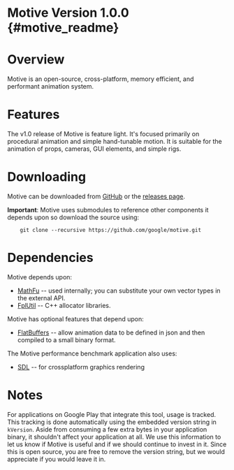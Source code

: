 Motive Version 1.0.0    {#motive_readme}
====================

# Overview

Motive is an open-source, cross-platform, memory efficient, and performant
animation system.

# Features

The v1.0 release of Motive is feature light. It's focused primarily on
procedural animation and simple hand-tunable motion. It is suitable for
the animation of props, cameras, GUI elements, and simple rigs.

# Downloading

Motive can be downloaded from [GitHub](http://github.com/google/motive) or
the [releases page](http://github.com/google/motive/releases).

**Important**: Motive uses submodules to reference other components it depends
upon so download the source using:

~~~{.sh}
    git clone --recursive https://github.com/google/motive.git
~~~

# Dependencies

Motive depends upon:

* [MathFu][] -- used internally; you can substitute your own vector types
  in the external API.
* [FplUtil][] -- C++ allocator libraries.

Motive has optional features that depend upon:

* [FlatBuffers][] -- allow animation data to be defined in json and then
  compiled to a small binary format.

The Motive performance benchmark application also uses:

* [SDL][] -- for crossplatform graphics rendering

# Notes

For applications on Google Play that integrate this tool, usage is tracked.
This tracking is done automatically using the embedded version string in
`kVersion`. Aside from consuming a few extra bytes in your application binary,
it shouldn't affect your application at all.  We use this information to let us
know if Motive is useful and if we should continue to invest in it. Since this
is open source, you are free to remove the version string, but we would
appreciate if you would leave it in.

  [MathFu]: http://google.github.io/mathfu/
  [FplUtil]: http://google.github.io/fplutil/
  [FlatBuffers]: http://google.github.io/flatbuffers/
  [SDL]: https://www.libsdl.org/
